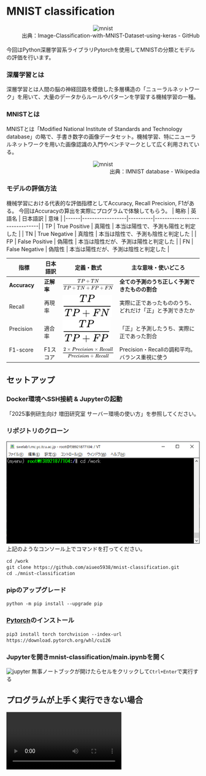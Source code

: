 # MNIST classification

<div align="center">
    <img src="https://user-images.githubusercontent.com/68801296/88917938-4008f180-d286-11ea-8667-50027700e3ea.png" alt="mnist" title="mnist">
</div>
<div align="right">
    出典：Image-Classification-with-MNIST-Dataset-using-keras - GitHub
</div>

<br>
今回はPython深層学習系ライブラリPytorchを使用してMNISTの分類とモデルの評価を行います。

### 深層学習とは
深層学習とは人間の脳の神経回路を模倣した多層構造の「ニューラルネットワーク」を用いて、大量のデータからルールやパターンを学習する機械学習の一種。
### MNISTとは
MNISTとは「Modified National Institute of Standards and Technology database」の略で、手書き数字の画像データセット。機械学習、特にニューラルネットワークを用いた画像認識の入門やベンチマークとして広く利用されている。

<div align="center">
    <img src="https://upload.wikimedia.org/wikipedia/commons/b/b1/MNIST_dataset_example.png" alt="mnist" title="mnist">
</div>
<div align="right">
    出典：IMNIST database - Wikipedia
</div>

### モデルの評価方法
機械学習における代表的な評価指標としてAccuracy, Recall Precision, F1がある。
今回はAccuracyの算出を実際にプログラムで体験してもらう。
| 略称  | 英語名             | 日本語訳   | 意味                       |
|------|------------------|----------|-------------------------------|
| TP   | True Positive    | 真陽性    | 本当は陽性で、予測も陽性と判定した     |
| TN   | True Negative    | 真陰性    | 本当は陰性で、予測も陰性と判定した     |
| FP   | False Positive   | 偽陽性    | 本当は陰性だが、予測は陽性と判定した   |
| FN   | False Negative   | 偽陰性    | 本当は陽性だが、予測は陰性と判定した   |

| 指標            | 日本語訳     | 定義・数式                            | 主な意味・使いどころ                            |
|----------------|------------|-------------------------------------|-------------------------------------------|
| **Accuracy**   | **正解率**   | ![accuracy](resources/accuracy.svg)　  | **全ての予測のうち正しく予測できたものの割合**       |
| Recall    　　  | 再現率       | ![recall](resources/recall.svg)       | 実際に正であったもののうち、どれだけ「正」と予測できたか |
| Precision 　　  | 適合率       | ![precision](resources/precision.svg) | 「正」と予測したうち、実際に正であった割合           |
| F1-score  　　  | F1スコア     | ![f1](resources/f1.svg)               | Precision・Recallの調和平均。バランス重視に使う    |

<!-- | 指標       | 日本語訳     | 定義・数式                                            | 主な意味・使いどころ                     |
|-----------|------------|----------------------------------------------------|------------------------------------------|
| ***Accuracy*** | ***正解率*** | \( \frac{TP + TN}{TP + TN + FP + FN} \)　| ***全ての予測のうち予測が正しかった割合***           |
| Recall    　　| 再現率      | \( \frac{TP}{TP + FN} \)                           | 実際に正であったもののうち、どれだけ「正」と予測できたか |
| Precision 　　| 適合率      | \( \frac{TP}{TP + FP} \)                           | 「正」と予測したうち、実際に正であった割合|
| F1-score  　　| F1スコア    | \( \frac{2 \times Precision \times Recall}{Precision + Recall} \) | Precision・Recallの調和平均。バランス重視に使う       | -->

<!-- \( \frac{予測が正しかった数}{予測したデータ数} \) -->

## セットアップ
### Docker環境へSSH接続 & Jupyterの起動
「2025事例研⽣向け 増⽥研究室 サーバー環境の使い⽅」を参照してください。

### リポジトリのクローン
![ssh_console](resources/ssh_console.png)
上記のようなコンソール上でコマンドを打ってください。
```
cd /work
git clone https://github.com/aiueo5938/mnist-classification.git
cd ./mnist-classification
```

<!-- ### 仮想環境の作成と有効化
```
pyenv virtualenv 3.13.7 torch
pyenv local torch
``` -->

### pipのアップグレード
```
python -m pip install --upgrade pip
```
### [Pytorch](https://pytorch.org/get-started/locally/)のインストール
```
pip3 install torch torchvision --index-url https://download.pytorch.org/whl/cu126
```

### Jupyterを開きmnist-classification/main.ipynbを開く
![jupyter](resources/jupyter.png)
無事ノートブックが開けたらセルをクリックして`Ctrl+Enter`で実行する

<!-- ### プログラムの実行
```
python ./main.py
``` -->

## プログラムが上手く実行できない場合
![run](resources/run.mp4)